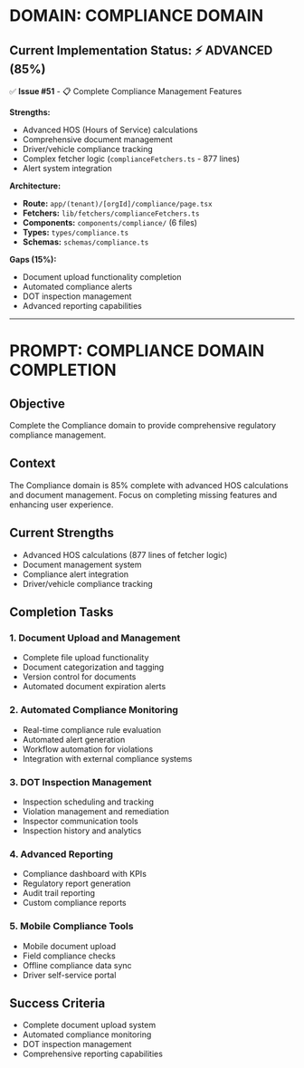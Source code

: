# DOMAIN: COMPLIANCE DOMAIN

## Current Implementation Status: ⚡ ADVANCED (85%)

✅ **Issue #51** - 📋 Complete Compliance Management Features  

**Strengths:**

- Advanced HOS (Hours of Service) calculations
- Comprehensive document management
- Driver/vehicle compliance tracking
- Complex fetcher logic (`complianceFetchers.ts` - 877 lines)
- Alert system integration

**Architecture:**

- **Route:** `app/(tenant)/[orgId]/compliance/page.tsx`
- **Fetchers:** `lib/fetchers/complianceFetchers.ts`
- **Components:** `components/compliance/` (6 files)
- **Types:** `types/compliance.ts`
- **Schemas:** `schemas/compliance.ts`

**Gaps (15%):**

- Document upload functionality completion
- Automated compliance alerts
- DOT inspection management
- Advanced reporting capabilities

---

# PROMPT: COMPLIANCE DOMAIN COMPLETION

## Objective

Complete the Compliance domain to provide comprehensive regulatory compliance management.

## Context

The Compliance domain is 85% complete with advanced HOS calculations and document management. Focus
on completing missing features and enhancing user experience.

## Current Strengths

- Advanced HOS calculations (877 lines of fetcher logic)
- Document management system
- Compliance alert integration
- Driver/vehicle compliance tracking

## Completion Tasks

### 1. Document Upload and Management

- Complete file upload functionality
- Document categorization and tagging
- Version control for documents
- Automated document expiration alerts

### 2. Automated Compliance Monitoring

- Real-time compliance rule evaluation
- Automated alert generation
- Workflow automation for violations
- Integration with external compliance systems

### 3. DOT Inspection Management

- Inspection scheduling and tracking
- Violation management and remediation
- Inspector communication tools
- Inspection history and analytics

### 4. Advanced Reporting

- Compliance dashboard with KPIs
- Regulatory report generation
- Audit trail reporting
- Custom compliance reports

### 5. Mobile Compliance Tools

- Mobile document upload
- Field compliance checks
- Offline compliance data sync
- Driver self-service portal

## Success Criteria

- Complete document upload system
- Automated compliance monitoring
- DOT inspection management
- Comprehensive reporting capabilities
